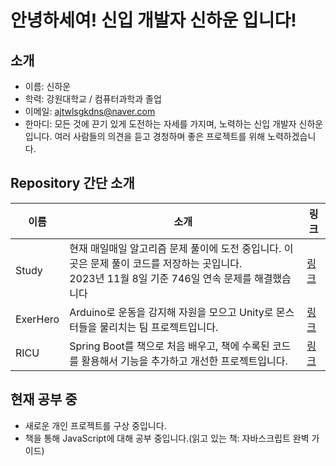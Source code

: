# 안녕하세여! 신입 개발자 신하운 입니다!

## 소개
- 이름: 신하운
- 학력: 강원대학교 / 컴퓨터과학과 졸업
- 이메일: ajtwlsgkdns@naver.com <br>
- 한마디: 모든 것에 끈기 있게 도전하는 자세를 가지며, 노력하는 신입 개발자 신하운입니다. 여러 사람들의 의견을 듣고 경청하며 좋은 프로젝트를 위해 노력하겠습니다.

## Repository 간단 소개
| 이름 | 소개 | 링크 |
| --- | --- | --- |
| Study | 현재 매일매일 알고리즘 문제 풀이에 도전 중입니다. 이곳은 문제 풀이 코드를 저장하는 곳입니다.<br>2023년 11월 8일 기준 746일 연속 문제를 해결했습니다 | [링크](https://github.com/tlsgkdns/study) |
| ExerHero | Arduino로 운동을 감지해 자원을 모으고 Unity로 몬스터들을 물리치는 팀 프로젝트입니다. | [링크](https://github.com/tlsgkdns/exerHero) |
| RICU | Spring Boot를 책으로 처음 배우고, 책에 수록된 코드를 활용해서 기능을 추가하고 개선한 프로젝트입니다. | [링크](https://github.com/tlsgkdns/ricu) |

## 현재 공부 중
- 새로운 개인 프로젝트를 구상 중입니다.
- 책을 통해 JavaScript에 대해 공부 중입니다.(읽고 있는 책: 자바스크립트 완벽 가이드)
